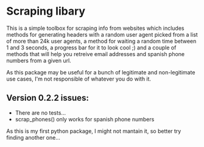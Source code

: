 # Scraping libary

This is a simple toolbox for scraping info from websites which includes methods for generating headers with a random user agent picked from a list of more than 24k user agents, a method for waiting a random time between 1 and 3 seconds, a progress bar for it to look cool ;) and a couple of methods that will help you retreive email addresses and spanish phone numbers from a given url.

As this package may be useful for a bunch of legitimate and non-legitimate use cases, I'm not responsible of whatever you do with it.


## Version 0.2.2 issues:
- There are no tests...
- scrap_phones() only works for spanish phone numbers

As this is my first python package, I might not mantain it, so better try finding another one...
